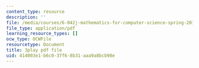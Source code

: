 ```yaml
---
content_type: resource
description: ''
file: /media/courses/6-042j-mathematics-for-computer-science-spring-2015/414003e1b6c037f68b31aaa9a8bcb98e_vzpFQ3uNyPo.pdf
file_type: application/pdf
learning_resource_types: []
ocw_type: OCWFile
resourcetype: Document
title: 3play pdf file
uid: 414003e1-b6c0-37f6-8b31-aaa9a8bcb98e
---
```

